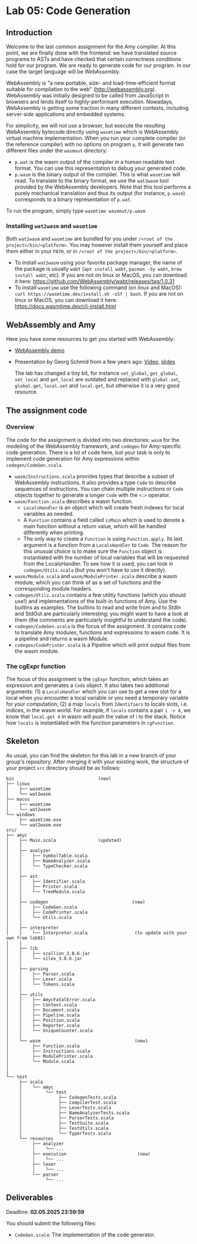 # Lab 05: Code Generation

## Introduction

Welcome to the last common assignment for the Amy compiler. At this point, we are finally done with the frontend: we have translated source programs to ASTs and have checked that certain correctness conditions hold for our program. We are ready to generate code for our program. In our case the target language will be _WebAssembly_.

WebAssembly is "a new portable, size- and load-time-efficient format suitable for compilation to the web" (<http://webassembly.org>). WebAssembly was initially designed to be called from JavaScript in browsers and lends itself to highly-performant execution. Nowadays, WebAssembly is getting some traction in many different contexts, including server-side applications and embedded systems.

For simplicity, we will not use a browser, but execute the resulting WebAssembly bytecode directly using `wasmtime` which is WebAssembly virtual machine implementation. When you run your complete compiler (or the reference compiler) with no options on program `p`, it will generate two different files under the `wasmout` directory:

- `p.wat` is the wasm output of the compiler in a human readable text format. You can use this representation to debug your generated code.
- `p.wasm` is the binary output of the compiler. This is what `wasmtime` will read. To translate to the binary format, we use the `wat2wasm` tool provided by the WebAssembly developers. Note that this tool performs a purely mechanical translation and thus its output (for instance, `p.wasm`) corresponds to a binary representation of `p.wat`.

To run the program, simply type `wasmtime wasmout/p.wasm`

### Installing `wat2wasm` and `wasmtime`

Both `wat2wasm` and `wasmtime` are bundled for you under `/<root of the project>/bin/<platform>`. You may however install them yourself and place them either in your `PATH`, or in `/<root of the project>/bin/<platform>`.

- To install `wat2wasm` using your favorite package manager, the name of the package is usually `wabt` (`apt install wabt`, `pacman -Sy wabt`, `brew install wabt`, etc). If you are not on linux or MacOS, you can download it here: <https://github.com/WebAssembly/wabt/releases/tag/1.0.31>
- To install `wasmtime` use the following command (on linux and MacOS): `curl https://wasmtime.dev/install.sh -sSf | bash`. If you are not on linux or MacOS, you can download it here: <https://docs.wasmtime.dev/cli-install.html>

## WebAssembly and Amy

Here you have some resources to get you started with WebAssembly:

- [WebAssembly demo](./material/webassembly-extra.md)
- Presentation by Georg Schmid from a few years ago: [Video](https://mediaspace.epfl.ch/media/09-10%2C+Code+Generation+Lab/0_8r1ahhhq/30820), [slides](https://lara.epfl.ch/~gschmid/clp20/codegen.pdf)

  The lab has changed a tiny bit, for instance `set_global`, `get_global`, `set_local` and `get_local` are outdated and replaced with `global.set`, `global.get`, `local.set` and `local.get`, but otherwise it is a very good resource.

## The assignment code

### Overview

The code for the assignment is divided into two directories: `wasm` for the modeling of the WebAssembly framework, and `codegen` for Amy-specific code generation. There is a lot of code here, but your task is only to implement code generation for Amy expressions within `codegen/CodeGen.scala`.

- `wasm/Instructions.scala` provides types that describe a subset of WebAssembly instructions. It also provides a type `Code` to describe sequences of instructions. You can chain multiple instructions or `Code` objects together to generate a longer `Code` with the `<:>` operator.
- `wasm/Function.scala` describes a wasm function.
  - `LocalsHandler` is an object which will create fresh indexes for local variables as needed.
  - A `Function` contains a field called `isMain` which is used to denote a main function without a return value, which will be handled differently when printing.
  - The only way to create a `Function` is using `Function.apply`. Its last argument is a function from a `LocalsHandler` to `Code`. The reason for this unusual choice is to make sure the `Function` object is instantiated with the number of local variables that will be requested from the LocalsHandler. To see how it is used, you can look in `codegen/Utils.scala` (but you won't have to use it directly).
- `wasm/Module.scala` and `wasm/ModulePrinter.scala` describe a wasm module, which you can think of as a set of functions and the corresponding module headers.
- `codegen/Utils.scala` contains a few utility functions (which you should use!) and implementations of the built-in functions of Amy. Use the builtins as examples. The builtins to read and write from and to StdIn and StdOut are particularly interesting; you might want to have a look at them (the comments are particularly insightful to understand the code).
- `codegen/CodeGen.scala` is the focus of the assignment. It contains code to translate Amy modules, functions and expressions to wasm code. It is a pipeline and returns a wasm Module.
- `codegen/CodePrinter.scala` is a Pipeline which will print output files from the wasm module.

### The cgExpr function

The focus of this assignment is the `cgExpr` function, which takes an expression and generates a `Code` object. It also takes two additional arguments: (1) a `LocalsHandler` which you can use to get a new slot for a local when you encounter a local variable or you need a temporary variable for your computation; (2) a map `locals` from `Identifiers` to locals slots, i.e. indices, in the wasm world. For example, if `locals` contains a pair `i -> 4`, we know that `local.get 4` in wasm will push the value of i to the stack. Notice how `locals` is instantiated with the function parameters in `cgFunction`.

## Skeleton

As usual, you can find the skeleton for this lab in a new branch of your group's repository. After merging it with your existing work, the structure of your project `src` directory should be as follows:

```plaintext
bin                                (new)
├── linux
│    ├── wasmtime
│    └── wat2wasm
├── macos
│    ├── wasmtime
│    └── wat2wasm
└── windows
     ├── wasmtime.exe
     └── wat2wasm.exe
src/
├── amyc
│    ├── Main.scala                (updated)
│    │
│    ├── analyzer
│    │    ├── SymbolTable.scala
│    │    ├── NameAnalyzer.scala
│    │    └── TypeChecker.scala
│    │
│    ├── ast
│    │    ├── Identifier.scala
│    │    ├── Printer.scala
│    │    └── TreeModule.scala
│    │
│    ├── codegen                                (new)
│    │    ├── CodeGen.scala
│    │    ├── CodePrinter.scala
│    │    └── Utils.scala
│    │
│    ├── interpreter
│    │    └── Interpreter.scala                  (to update with your own from lab01)
│    │
│    ├── lib
│    │    ├── scallion_3.0.6.jar
│    │    └── silex_3.0.6.jar
│    │
│    ├── parsing
│    │    ├── Parser.scala
│    │    ├── Lexer.scala
│    │    └── Tokens.scala
│    │
│    ├── utils
│    │    ├── AmycFatalError.scala
│    │    ├── Context.scala
│    │    ├── Document.scala
│    │    ├── Pipeline.scala
│    │    ├── Position.scala
│    │    ├── Reporter.scala
│    │    └── UniqueCounter.scala
│    │
│    └── wasm                                    (new)
│         ├── Function.scala
│         ├── Instructions.scala
│         ├── ModulePrinter.scala
│         └── Module.scala
│
│
└── test
     ├── scala
     │    └── amyc
     │         └── test
     │              ├── CodegenTests.scala
     │              ├── CompilerTest.scala
     │              ├── LexerTests.scala
     │              ├── NameAnalyzerTests.scala
     │              ├── ParserTests.scala
     │              ├── TestSuite.scala
     │              ├── TestUtils.scala
     │              └── TyperTests.scala
     └── resources
          ├── analyzer
          │    └── ...
          ├── execution                           (new)
          │    └── ...
          ├── lexer
          │    └── ...
          └── parser
               └── ...
```

## Deliverables

Deadline: **02.05.2025 23:59:59**

You should submit the following files:

- `CodeGen.scala`: The implementation of the code generator.
